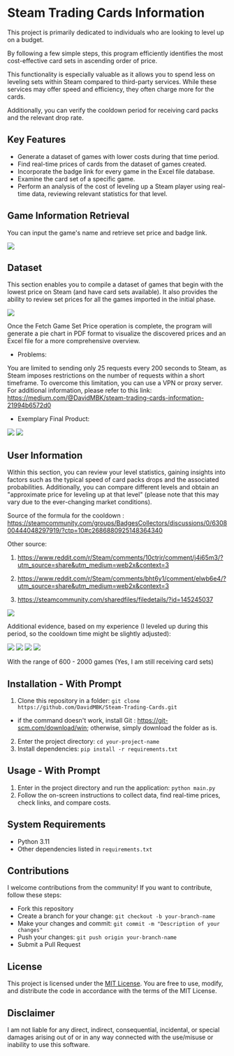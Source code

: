 # Steam Trading Cards Information
This project is primarily dedicated to individuals who are looking to level up on a budget.

By following a few simple steps, this program efficiently identifies the most cost-effective card sets in ascending order of price.

This functionality is especially valuable as it allows you to spend less on leveling sets within Steam compared to third-party services. While these services may offer speed and efficiency, they often charge more for the cards.

Additionally, you can verify the cooldown period for receiving card packs and the relevant drop rate.

## Key Features

- Generate a dataset of games with lower costs during that time period.
- Find real-time prices of cards from the dataset of games created.
- Incorporate the badge link for every game in the Excel file database.
- Examine the card set of a specific game.
- Perform an analysis of the cost of leveling up a Steam player using real-time data, reviewing relevant statistics for that level.


## Game Information Retrieval
You can input the game's name and retrieve set price and badge link.

![](https://i.imgur.com/1PuJzRj.png)



## Dataset

This section enables you to compile a dataset of games that begin with the lowest price on Steam (and have card sets available). It also provides the ability to review set prices for all the games imported in the initial phase.

![](https://i.imgur.com/huOxBT5.png)

Once the Fetch Game Set Price operation is complete, the program will generate a pie chart in PDF format to visualize the discovered prices and an Excel file for a more comprehensive overview.

* Problems: 

You are limited to sending only 25 requests every 200 seconds to Steam, as Steam imposes restrictions on the number of requests within a short timeframe. To overcome this limitation, you can use a VPN or proxy server. For additional information, please refer to this link: https://medium.com/@DavidMBK/steam-trading-cards-information-21994b6572d0

* Exemplary Final Product:

![](https://i.imgur.com/2PNlAOe.png)
![](https://i.imgur.com/wpgktm4.png)


## User Information

Within this section, you can review your level statistics, gaining insights into factors such as the typical speed of card packs drops and the associated probabilities. Additionally, you can compare different levels and obtain an "approximate price for leveling up at that level" (please note that this may vary due to the ever-changing market conditions).

Source of the formula for the cooldown : https://steamcommunity.com/groups/BadgesCollectors/discussions/0/630800444048297919/?ctp=10#c2686880925148364340

Other source: 
1. https://www.reddit.com/r/Steam/comments/10ctrjr/comment/j4i65m3/?utm_source=share&utm_medium=web2x&context=3

2. https://www.reddit.com/r/Steam/comments/bht6y1/comment/elwb6e4/?utm_source=share&utm_medium=web2x&context=3

3. https://steamcommunity.com/sharedfiles/filedetails/?id=145245037


![](https://i.imgur.com/syUl1qr.png)

Additional evidence, based on my experience (I leveled up during this period, so the cooldown time might be slightly adjusted):

![](https://i.imgur.com/yL0QQfY.png)
![](https://i.imgur.com/xhsXOsB.png)
![](https://i.imgur.com/Nu4ZNRB.png)
![](https://i.imgur.com/GwVf8TY.png)

With the range of 600 - 2000 games  (Yes, I am still receiving card sets)

## Installation - With Prompt

1. Clone this repository in a folder: `git clone https://github.com/DavidMBK/Steam-Trading-Cards.git` 
*  if the command doesn't work, install Git : https://git-scm.com/download/win; otherwise, simply download the folder as is.
2. Enter the project directory: `cd your-project-name`
3. Install dependencies: `pip install -r requirements.txt`

## Usage - With Prompt

1. Enter in the project directory and run the application: `python main.py`
2. Follow the on-screen instructions to collect data, find real-time prices, check links, and compare costs.

## System Requirements

- Python 3.11
- Other dependencies listed in `requirements.txt`

## Contributions

I welcome contributions from the community! If you want to contribute, follow these steps:

* Fork this repository
* Create a branch for your change: `git checkout -b your-branch-name`
* Make your changes and commit: `git commit -m "Description of your changes"`
* Push your changes: `git push origin your-branch-name`
* Submit a Pull Request

## License

This project is licensed under the [MIT License](LICENSE). You are free to use, modify, and distribute the code in accordance with the terms of the MIT License.

## Disclaimer

I am not liable for any direct, indirect, consequential, incidental, or special damages arising out of or in any way connected with the use/misuse or inability to use this software.
